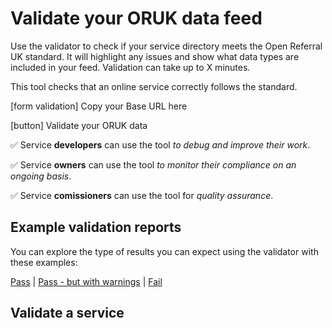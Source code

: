 # Validate your ORUK data feed

Use the validator to check if your service directory meets the Open Referral UK standard. It will highlight any issues and show what data types are included in your feed. Validation can take up to X minutes. 

This tool checks that an online service correctly follows the standard.

[form validation] Copy your Base URL here

[button] Validate your ORUK data 

✅ Service **developers** can use the tool _to debug and improve their work_.

✅ Service **owners** can use the tool _to monitor their compliance on an ongoing basis_.

✅ Service **comissioners** can use the tool for _quality assurance_.

## Example validation reports

You can explore the type of results you can expect using the validator with these examples:

[Pass](/developers/validator/edcf9d03-47dd-4c46-833b-e9831d505c72?uri=https://oruk-api-2a920f51d6bb.herokuapp.com/api/mock) | [Pass - but with warnings](/developers/validator/4c305b8e-204e-4211-8670-9fd0d93b55f3?uri=https://oruk-api-2a920f51d6bb.herokuapp.com/api/mock/warn) | [Fail](/developers/validator/886de765-9e51-45e9-b4ea-5c69e4e86877?uri=https://oruk-api-2a920f51d6bb.herokuapp.com/api/mock/fail)

## Validate a service

